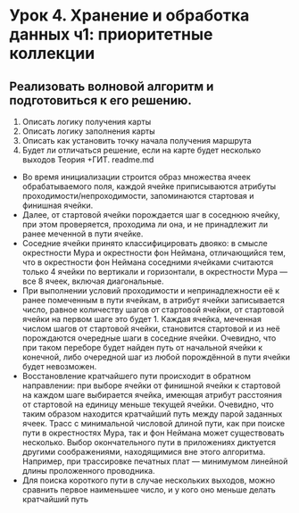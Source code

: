 # Урок 4. Хранение и обработка данных ч1: приоритетные коллекции
## Реализовать волновой алгоритм и подготовиться к его решению.
1. Описать логику получения карты
2. Описать логику заполнения карты
3. Описать как установить точку начала получения маршрута
4. Будет ли отличаться решение, если на карте будет несколько выходов
   Теория
   +ГИТ. readme.md

- Во время инициализации строится образ множества ячеек обрабатываемого поля, 
каждой ячейке приписываются атрибуты проходимости/непроходимости, запоминаются стартовая и финишная ячейки.
- Далее, от стартовой ячейки порождается шаг в соседнюю ячейку, при этом проверяется, 
проходима ли она, и не принадлежит ли ранее меченной в пути ячейке.
- Соседние ячейки принято классифицировать двояко: в смысле окрестности Мура и окрестности фон Неймана, 
отличающийся тем, что в окрестности фон Неймана соседними ячейками считаются только 4 ячейки 
по вертикали и горизонтали, в окрестности Мура — все 8 ячеек, включая диагональные.
- При выполнении условий проходимости и непринадлежности её к ранее помеченным в пути ячейкам, 
в атрибут ячейки записывается число, равное количеству шагов от стартовой ячейки, 
от стартовой ячейки на первом шаге это будет 1. Каждая ячейка, 
меченная числом шагов от стартовой ячейки, становится стартовой и из неё порождаются очередные шаги 
в соседние ячейки. Очевидно, что при таком переборе будет найден путь от начальной ячейки к конечной, 
либо очередной шаг из любой порождённой в пути ячейки будет невозможен.
- Восстановление кратчайшего пути происходит в обратном направлении:
при выборе ячейки от финишной ячейки к стартовой на каждом шаге выбирается ячейка, 
имеющая атрибут расстояния от стартовой на единицу меньше текущей ячейки. 
Очевидно, что таким образом находится кратчайший путь между парой заданных ячеек. 
Трасс с минимальной числовой длиной пути, как при поиске пути в окрестностях Мура, 
так и фон Неймана может существовать несколько. 
Выбор окончательного пути в приложениях диктуется другими соображениями, 
находящимися вне этого алгоритма. Например, 
при трассировке печатных плат — минимумом линейной длины проложенного проводника.
- Для поиска короткого пути в случае нескольких выходов, 
можно сравнить первое наименьшее число, и у кого оно меньше делать кратчайший путь